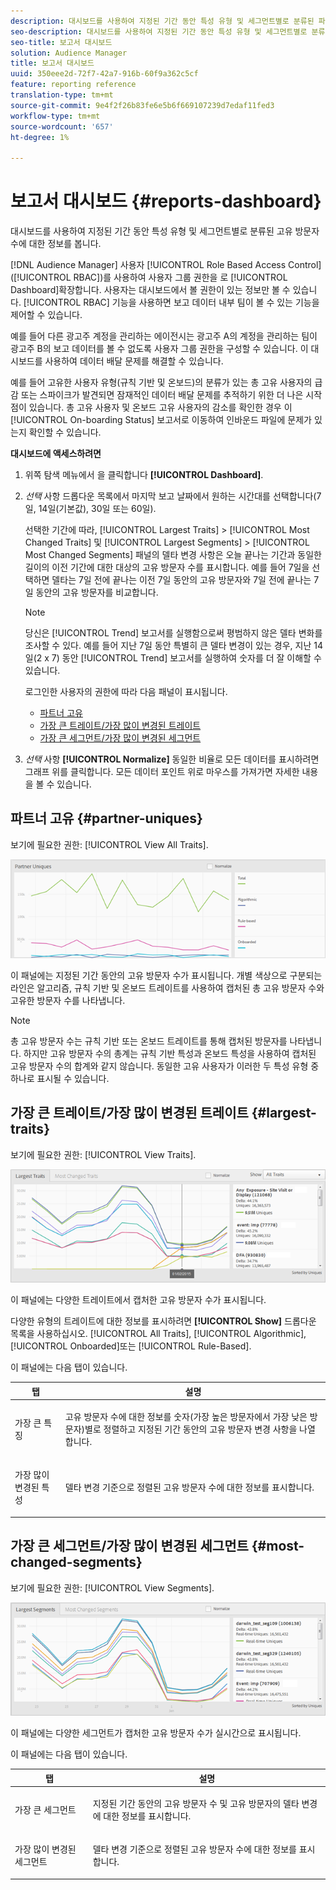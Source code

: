 ```yaml
---
description: 대시보드를 사용하여 지정된 기간 동안 특성 유형 및 세그먼트별로 분류된 파트너의 고유 방문자 수에 대한 정보를 봅니다.
seo-description: 대시보드를 사용하여 지정된 기간 동안 특성 유형 및 세그먼트별로 분류된 파트너의 고유 방문자 수에 대한 정보를 봅니다.
seo-title: 보고서 대시보드
solution: Audience Manager
title: 보고서 대시보드
uuid: 350eee2d-72f7-42a7-916b-60f9a362c5cf
feature: reporting reference
translation-type: tm+mt
source-git-commit: 9e4f2f26b83fe6e5b6f669107239d7edaf11fed3
workflow-type: tm+mt
source-wordcount: '657'
ht-degree: 1%

---
```



# 보고서 대시보드 {#reports-dashboard}

대시보드를 사용하여 지정된 기간 동안 특성 유형 및 세그먼트별로 분류된 고유 방문자 수에 대한 정보를 봅니다.

<!-- 

c_dashboard.xml

 -->

[!DNL Audience Manager] 사용자 [!UICONTROL Role Based Access Control] ([!UICONTROL RBAC])를 사용하여 사용자 그룹 권한을 로 [!UICONTROL Dashboard]확장합니다. 사용자는 대시보드에서 볼 권한이 있는 정보만 볼 수 있습니다. [!UICONTROL RBAC] 기능을 사용하면 보고 데이터 내부 팀이 볼 수 있는 기능을 제어할 수 있습니다.

예를 들어 다른 광고주 계정을 관리하는 에이전시는 광고주 A의 계정을 관리하는 팀이 광고주 B의 보고 데이터를 볼 수 없도록 사용자 그룹 권한을 구성할 수 있습니다. 이 대시보드를 사용하여 데이터 배달 문제를 해결할 수 있습니다.

예를 들어 고유한 사용자 유형(규칙 기반 및 온보드)의 분류가 있는 총 고유 사용자의 급감 또는 스파이크가 발견되면 잠재적인 데이터 배달 문제를 추적하기 위한 더 나은 시작점이 있습니다. 총 고유 사용자 및 온보드 고유 사용자의 감소를 확인한 경우 이 [!UICONTROL On-boarding Status] 보고서로 이동하여 인바운드 파일에 문제가 있는지 확인할 수 있습니다.

**대시보드에 액세스하려면**

1. 위쪽 탐색 메뉴에서 을 클릭합니다 **[!UICONTROL Dashboard]**.
2. *선택* 사항 드롭다운 목록에서 마지막 보고 날짜에서 원하는 시간대를 선택합니다(7일, 14일(기본값), 30일 또는 60일).

   선택한 기간에 따라, [!UICONTROL Largest Traits] > [!UICONTROL Most Changed Traits] 및 [!UICONTROL Largest Segments] > [!UICONTROL Most Changed Segments] 패널의 델타 변경 사항은 오늘 끝나는 기간과 동일한 길이의 이전 기간에 대한 대상의 고유 방문자 수를 표시합니다. 예를 들어 7일을 선택하면 델타는 7일 전에 끝나는 이전 7일 동안의 고유 방문자와 7일 전에 끝나는 7일 동안의 고유 방문자를 비교합니다.

   >[!NOTE]
   >
   >당신은 [!UICONTROL Trend] 보고서를 실행함으로써 평범하지 않은 델타 변화를 조사할 수 있다. 예를 들어 지난 7일 동안 특별히 큰 델타 변경이 있는 경우, 지난 14일(2 x 7) 동안 [!UICONTROL Trend] 보고서를 실행하여 숫자를 더 잘 이해할 수 있습니다.

   로그인한 사용자의 권한에 따라 다음 패널이 표시됩니다.

   * [파트너 고유](../reporting/reports-dashboard.md#partner-uniques)
   * [가장 큰 트레이트/가장 많이 변경된 트레이트](../reporting/reports-dashboard.md#largest-traits)
   * [가장 큰 세그먼트/가장 많이 변경된 세그먼트](../reporting/reports-dashboard.md#most-changed-segments)

3. *선택* 사항 **[!UICONTROL Normalize]** 동일한 비율로 모든 데이터를 표시하려면 그래프 위를 클릭합니다. 모든 데이터 포인트 위로 마우스를 가져가면 자세한 내용을 볼 수 있습니다.

## 파트너 고유 {#partner-uniques}

보기에 필요한 권한: [!UICONTROL View All Traits].

![](assets/partner_uniques.png)

이 패널에는 지정된 기간 동안의 고유 방문자 수가 표시됩니다. 개별 색상으로 구분되는 라인은 알고리즘, 규칙 기반 및 온보드 트레이트를 사용하여 캡처된 총 고유 방문자 수와 고유한 방문자 수를 나타냅니다.

>[!NOTE]
>
>총 고유 방문자 수는 규칙 기반 또는 온보드 트레이트를 통해 캡처된 방문자를 나타냅니다. 하지만 고유 방문자 수의 총계는 규칙 기반 특성과 온보드 특성을 사용하여 캡처된 고유 방문자 수의 합계와 같지 않습니다. 동일한 고유 사용자가 이러한 두 특성 유형 중 하나로 표시될 수 있습니다.

## 가장 큰 트레이트/가장 많이 변경된 트레이트 {#largest-traits}

보기에 필요한 권한: [!UICONTROL View Traits].

![](assets/largest_traits.png)

이 패널에는 다양한 트레이트에서 캡처한 고유 방문자 수가 표시됩니다.

다양한 유형의 트레이트에 대한 정보를 표시하려면 **[!UICONTROL Show]** 드롭다운 목록을 사용하십시오. [!UICONTROL All Traits], [!UICONTROL Algorithmic], [!UICONTROL Onboarded]또는 [!UICONTROL Rule-Based].

이 패널에는 다음 탭이 있습니다.

<table id="table_DA48BDEB4E0143BEA4EB85AC26FF6AE3"> 
 <thead> 
  <tr> 
   <th colname="col1" class="entry"> 탭 </th> 
   <th colname="col2" class="entry"> 설명 </th> 
  </tr> 
 </thead>
 <tbody> 
  <tr> 
   <td colname="col1"> <p><span class="wintitle"> 가장 큰 특징</span> </p> </td> 
   <td colname="col2"> <p>고유 방문자 수에 대한 정보를 숫자(가장 높은 방문자에서 가장 낮은 방문자)별로 정렬하고 지정된 기간 동안의 고유 방문자 변경 사항을 나열합니다. </p> </td> 
  </tr> 
  <tr> 
   <td colname="col1"> <p><span class="wintitle"> 가장 많이 변경된 특성</span> </p> </td> 
   <td colname="col2"> <p>델타 변경 기준으로 정렬된 고유 방문자 수에 대한 정보를 표시합니다. </p> </td> 
  </tr> 
 </tbody> 
</table>

## 가장 큰 세그먼트/가장 많이 변경된 세그먼트 {#most-changed-segments}

보기에 필요한 권한: [!UICONTROL View Segments].

![](assets/largest_segments.png)

이 패널에는 다양한 세그먼트가 캡처한 고유 방문자 수가 실시간으로 표시됩니다.

이 패널에는 다음 탭이 있습니다.

<table id="table_8E22E0579FA74C5A86CC40B40B2548BE"> 
 <thead> 
  <tr> 
   <th colname="col1" class="entry"> 탭 </th> 
   <th colname="col2" class="entry"> 설명 </th> 
  </tr> 
 </thead>
 <tbody> 
  <tr> 
   <td colname="col1"> <p><span class="wintitle"> 가장 큰 세그먼트</span> </p> </td> 
   <td colname="col2"> <p>지정된 기간 동안의 고유 방문자 수 및 고유 방문자의 델타 변경에 대한 정보를 표시합니다. </p> </td> 
  </tr> 
  <tr> 
   <td colname="col1"> <p><span class="wintitle"> 가장 많이 변경된 세그먼트</span> </p> </td> 
   <td colname="col2"> <p>델타 변경 기준으로 정렬된 고유 방문자 수에 대한 정보를 표시합니다. </p> </td> 
  </tr> 
 </tbody> 
</table>

